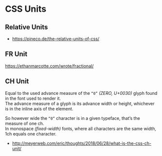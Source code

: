 # CSS Units

## Relative Units

* https://pineco.de/the-relative-units-of-css/

## FR Unit

https://ethanmarcotte.com/wrote/fractional/

## CH Unit

Equal to the used advance measure of the `“0”` _(ZERO, U+0030)_ glyph found in the font used to render it.  
The advance measure of a glyph is its advance width or height, whichever is in the inline axis of the element.

So however wide the `“0”` character is in a given typeface, that’s the measure of one ch.  
In monospace _(fixed-width)_ fonts, where all characters are the same width, 1ch equals one character.

* http://meyerweb.com/eric/thoughts/2018/06/28/what-is-the-css-ch-unit/
